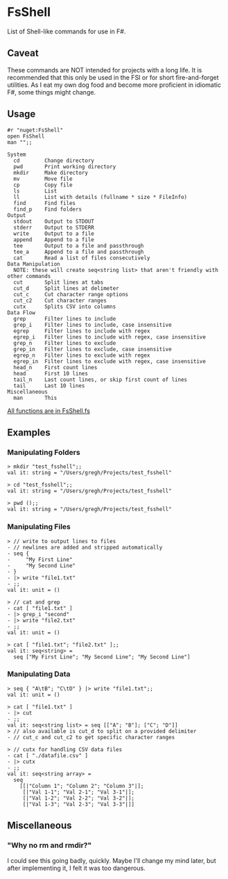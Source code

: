 # FsShell
List of Shell-like commands for use in F#.

## Caveat
These commands are NOT intended for projects with a long life. It is recommended that this only be used in the FSI or for short fire-and-forget utilities. As I eat my own dog food and become more proficient in idiomatic F#, some things might change.

## Usage
```F#
#r "nuget:FsShell"
open FsShell
man "";;

System
  cd        Change directory
  pwd       Print working directory
  mkdir     Make directory
  mv        Move file
  cp        Copy file
  ls        List
  ll        List with details (fullname * size * FileInfo)
  find      Find files
  find_p    Find folders
Output
  stdout    Output to STDOUT
  stderr    Output to STDERR
  write     Output to a file
  append    Append to a file
  tee       Output to a file and passthrough
  tee_a     Append to a file and passthrough
  cat       Read a list of files consecutively
Data Manipulation
  NOTE: these will create seq<string list> that aren't friendly with other commands
  cut       Split lines at tabs
  cut_d     Split lines at delimeter
  cut_c     Cut character range options
  cut_c2    Cut character ranges
  cutx      Splits CSV into columns
Data Flow
  grep      Filter lines to include
  grep_i    Filter lines to include, case insensitive
  egrep     Filter lines to include with regex
  egrep_i   Filter lines to include with regex, case insensitive
  grep_n    Filter lines to exclude
  grep_in   Filter lines to exclude, case insensitive
  egrep_n   Filter lines to exclude with regex
  egrep_in  Filter lines to exclude with regex, case insensitive
  head_n    First count lines
  head      First 10 lines
  tail_n    Last count lines, or skip first count of lines
  tail      Last 10 lines
Miscellaneous
  man       This
```

[All functions are in FsShell.fs](src/FsShell/FsShell.fs)

## Examples

### Manipulating Folders
```F#
> mkdir "test_fsshell";;
val it: string = "/Users/gregh/Projects/test_fsshell"

> cd "test_fsshell";;
val it: string = "/Users/gregh/Projects/test_fsshell"

> pwd ();;
val it: string = "/Users/gregh/Projects/test_fsshell"
```

### Manipulating Files
```F#
> // write to output lines to files
- // newlines are added and stripped automatically
- seq {
-     "My First Line"
-     "My Second Line"
- }
- |> write "file1.txt"
- ;;
val it: unit = ()

> // cat and grep
- cat [ "file1.txt" ]
- |> grep_i "second"
- |> write "file2.txt"
- ;;
val it: unit = ()

> cat [ "file1.txt"; "file2.txt" ];;
val it: seq<string> =
  seq ["My First Line"; "My Second Line"; "My Second Line"]
```

### Manipulating Data
```F#
> seq { "A\tB"; "C\tD" } |> write "file1.txt";;
val it: unit = ()

> cat [ "file1.txt" ]
- |> cut
- ;;
val it: seq<string list> = seq [["A"; "B"]; ["C"; "D"]]
> // also available is cut_d to split on a provided delimiter
- // cut_c and cut_c2 to get specific character ranges

> // cutx for handling CSV data files
- cat [ "./datafile.csv" ]
- |> cutx
- ;;
val it: seq<string array> =
  seq
    [[|"Column 1"; "Column 2"; "Column 3"|];
     [|"Val 1-1"; "Val 2-1"; "Val 3-1"|];
     [|"Val 1-2"; "Val 2-2"; "Val 3-2"|];
     [|"Val 1-3"; "Val 2-3"; "Val 3-3"|]]
```

## Miscellaneous

### "Why no rm and rmdir?"

I could see this going badly, quickly. Maybe I'll change my mind later, but after implementing it, I felt it was too dangerous.